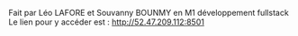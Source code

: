 Fait par Léo LAFORE et Souvanny BOUNMY en M1 développement fullstack
Le lien pour y accéder est : http://52.47.209.112:8501

